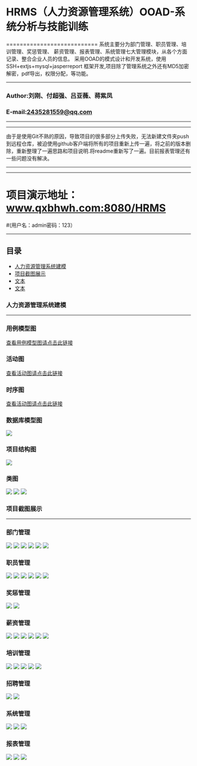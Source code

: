 # HRMS（人力资源管理系统）OOAD-系统分析与技能训练
===========================
系统主要分为部门管理、职员管理、培训管理、奖惩管理、 薪资管理、报表管理、系统管理七大管理模块，从各个方面记录、整合企业人员的信息。
采用OOAD的模式设计和开发系统，使用SSH+extjs+mysql+jasperreport 框架开发,项目除了管理系统之外还有MD5加密解密，pdf导出，权限分配，等功能。
****
### Author:刘刚、付超强、吕亚薇、蒋紫凤
### E-mail:2435281559@qq.com
****
****
由于是使用Git不熟的原因，导致项目的很多部分上传失败，无法新建文件夹push到远程仓库，被迫使用github客户端将所有的项目重新上传一遍，将之前的版本删除，重新整理了一遍思路和项目说明.将readme重新写了一遍。目前报表管理还有一些问题没有解决。
****
****
# 项目演示地址：www.qxbhwh.com:8080/HRMS
#(用户名：admin密码：123）
****
## 目录
* [人力资源管理系统建模](#人力资源管理系统建模)
* [项目截图展示](#项目截图展示)
* [文本](#文本)
* [文本](#文本)

### 人力资源管理系统建模
------
### 用例模型图
[查看用例模型图请点击此链接](https://github.com/HRMS-product/HRMS/tree/master/%E7%94%A8%E4%BE%8B%E5%9B%BE)
### 活动图
[查看活动图请点击此链接](https://github.com/HRMS-product/HRMS/tree/master/%E6%B4%BB%E5%8A%A8%E5%9B%BE/%E6%B4%BB%E5%8A%A8%E5%9B%BE)
### 时序图
[查看活动图请点击此链接](https://github.com/HRMS-product/HRMS/tree/master/%E6%B4%BB%E5%8A%A8%E5%9B%BE/%E6%B4%BB%E5%8A%A8%E5%9B%BE)
### 数据库模型图
![](https://github.com/HRMS-product/HRMS/blob/master/%E9%A1%B9%E7%9B%AE%E6%BA%90%E7%A0%81/mysql/mysql.png)
### 项目结构图
![](https://github.com/HRMS-product/HRMS/blob/master/%E9%A1%B9%E7%9B%AE%E6%BA%90%E7%A0%81/hrmsimg/jiegou.PNG)
### 类图
![](https://github.com/HRMS-product/HRMS/blob/master/%E9%A1%B9%E7%9B%AE%E6%BA%90%E7%A0%81/hrmsimg/leitu1.PNG)
![](https://github.com/HRMS-product/HRMS/blob/master/%E9%A1%B9%E7%9B%AE%E6%BA%90%E7%A0%81/hrmsimg/leitu2.png)
![](https://github.com/HRMS-product/HRMS/blob/master/%E9%A1%B9%E7%9B%AE%E6%BA%90%E7%A0%81/hrmsimg/%E6%8D%95leitu3.PNG)

### 项目截图展示
------
### 部门管理
![](https://github.com/HRMS-product/HRMS/blob/master/%E9%A1%B9%E7%9B%AE%E6%BA%90%E7%A0%81/img/1.1.PNG)
![](https://github.com/HRMS-product/HRMS/blob/master/%E9%A1%B9%E7%9B%AE%E6%BA%90%E7%A0%81/img/1.1.1.PNG)
![](https://github.com/HRMS-product/HRMS/blob/master/%E9%A1%B9%E7%9B%AE%E6%BA%90%E7%A0%81/img/1.1.2.PNG)
![](https://github.com/HRMS-product/HRMS/blob/master/%E9%A1%B9%E7%9B%AE%E6%BA%90%E7%A0%81/img/1.2.PNG)
![](https://github.com/HRMS-product/HRMS/blob/master/%E9%A1%B9%E7%9B%AE%E6%BA%90%E7%A0%81/img/1.2.1.PNG)
![](https://github.com/HRMS-product/HRMS/blob/master/%E9%A1%B9%E7%9B%AE%E6%BA%90%E7%A0%81/img/1.2.2.PNG)
### 职员管理
![](https://github.com/HRMS-product/HRMS/blob/master/%E9%A1%B9%E7%9B%AE%E6%BA%90%E7%A0%81/img/2.1.PNG)
![](https://github.com/HRMS-product/HRMS/blob/master/%E9%A1%B9%E7%9B%AE%E6%BA%90%E7%A0%81/img/2.1.1.PNG)
![](https://github.com/HRMS-product/HRMS/blob/master/%E9%A1%B9%E7%9B%AE%E6%BA%90%E7%A0%81/img/2.1.2.PNG)
![](https://github.com/HRMS-product/HRMS/blob/master/%E9%A1%B9%E7%9B%AE%E6%BA%90%E7%A0%81/img/2.2.PNG)
![](https://github.com/HRMS-product/HRMS/blob/master/%E9%A1%B9%E7%9B%AE%E6%BA%90%E7%A0%81/img/2.2.1.PNG)
![](https://github.com/HRMS-product/HRMS/blob/master/%E9%A1%B9%E7%9B%AE%E6%BA%90%E7%A0%81/img/2.2.2.PNG)
### 奖惩管理
![](https://github.com/HRMS-product/HRMS/blob/master/%E9%A1%B9%E7%9B%AE%E6%BA%90%E7%A0%81/img/3.1.JPG)
![](https://github.com/HRMS-product/HRMS/blob/master/%E9%A1%B9%E7%9B%AE%E6%BA%90%E7%A0%81/img/3.1.1.JPG)
### 薪资管理
![](https://github.com/HRMS-product/HRMS/blob/master/%E9%A1%B9%E7%9B%AE%E6%BA%90%E7%A0%81/img/4.1.1.JPG)
![](https://github.com/HRMS-product/HRMS/blob/master/%E9%A1%B9%E7%9B%AE%E6%BA%90%E7%A0%81/img/4.1.2.JPG)
![](https://github.com/HRMS-product/HRMS/blob/master/%E9%A1%B9%E7%9B%AE%E6%BA%90%E7%A0%81/img/4.1.3.JPG)
![](https://github.com/HRMS-product/HRMS/blob/master/%E9%A1%B9%E7%9B%AE%E6%BA%90%E7%A0%81/img/4.2.JPG)
![](https://github.com/HRMS-product/HRMS/blob/master/%E9%A1%B9%E7%9B%AE%E6%BA%90%E7%A0%81/img/4.3.JPG)
![](https://github.com/HRMS-product/HRMS/blob/master/%E9%A1%B9%E7%9B%AE%E6%BA%90%E7%A0%81/img/4.3.1.JPG)
### 培训管理
![](https://github.com/HRMS-product/HRMS/blob/master/%E9%A1%B9%E7%9B%AE%E6%BA%90%E7%A0%81/img/5.1.PNG)
![](https://github.com/HRMS-product/HRMS/blob/master/%E9%A1%B9%E7%9B%AE%E6%BA%90%E7%A0%81/img/5.11.PNG)
![](https://github.com/HRMS-product/HRMS/blob/master/%E9%A1%B9%E7%9B%AE%E6%BA%90%E7%A0%81/img/5.12.PNG)
![](https://github.com/HRMS-product/HRMS/blob/master/%E9%A1%B9%E7%9B%AE%E6%BA%90%E7%A0%81/img/5.21.PNG)
![](https://github.com/HRMS-product/HRMS/blob/master/%E9%A1%B9%E7%9B%AE%E6%BA%90%E7%A0%81/img/5.22.PNG)
### 招聘管理
![](https://github.com/HRMS-product/HRMS/blob/master/%E9%A1%B9%E7%9B%AE%E6%BA%90%E7%A0%81/img/6.1.PNG)
![](https://github.com/HRMS-product/HRMS/blob/master/%E9%A1%B9%E7%9B%AE%E6%BA%90%E7%A0%81/img/6.2.PNG)

### 系统管理
![](https://github.com/HRMS-product/HRMS/blob/master/%E9%A1%B9%E7%9B%AE%E6%BA%90%E7%A0%81/img/7.1.PNG)
![](https://github.com/HRMS-product/HRMS/blob/master/%E9%A1%B9%E7%9B%AE%E6%BA%90%E7%A0%81/img/7.2.PNG)
![](https://github.com/HRMS-product/HRMS/blob/master/%E9%A1%B9%E7%9B%AE%E6%BA%90%E7%A0%81/img/7.3.PNG)
### 报表管理
![](https://github.com/HRMS-product/HRMS/blob/master/%E9%A1%B9%E7%9B%AE%E6%BA%90%E7%A0%81/img/8.1.PNG)
![](https://github.com/HRMS-product/HRMS/blob/master/%E9%A1%B9%E7%9B%AE%E6%BA%90%E7%A0%81/img/8.2.PNG)
![](https://github.com/HRMS-product/HRMS/blob/master/%E9%A1%B9%E7%9B%AE%E6%BA%90%E7%A0%81/img/8.3.PNG)
